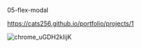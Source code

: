 05-flex-modal

https://cats256.github.io/portfolio/projects/1

![chrome_uGDH2kIijK](https://github.com/cats256/portfolio/assets/59489624/1662492f-bd0c-4ea5-b309-720f929f9477)
